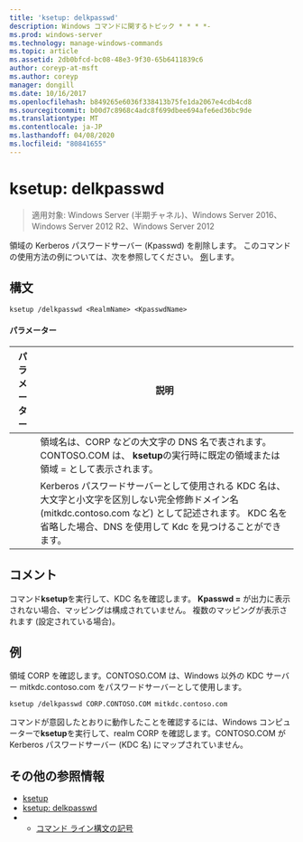 ```yaml
---
title: 'ksetup: delkpasswd'
description: Windows コマンドに関するトピック * * * *-
ms.prod: windows-server
ms.technology: manage-windows-commands
ms.topic: article
ms.assetid: 2db0bfcd-bc08-48e3-9f30-65b6411839c6
author: coreyp-at-msft
ms.author: coreyp
manager: dongill
ms.date: 10/16/2017
ms.openlocfilehash: b849265e6036f338413b75fe1da2067e4cdb4cd8
ms.sourcegitcommit: b00d7c8968c4adc8f699dbee694afe6ed36bc9de
ms.translationtype: MT
ms.contentlocale: ja-JP
ms.lasthandoff: 04/08/2020
ms.locfileid: "80841655"
---
```

# <a name="ksetupdelkpasswd"></a>ksetup: delkpasswd

>適用対象: Windows Server (半期チャネル)、Windows Server 2016、Windows Server 2012 R2、Windows Server 2012

領域の Kerberos パスワードサーバー (Kpasswd) を削除します。 このコマンドの使用方法の例については、次を参照してください。 [例](#BKMK_Examples)します。
## <a name="syntax"></a>構文
```
ksetup /delkpasswd <RealmName> <KpasswdName>
```
#### <a name="parameters"></a>パラメーター

|   パラメーター   |                                                                                                   説明                                                                                                   |
|---------------|-----------------------------------------------------------------------------------------------------------------------------------------------------------------------------------------------------------------|
|  <RealmName>  |                                領域名は、CORP などの大文字の DNS 名で表されます。CONTOSO.COM は、 **ksetup**の実行時に既定の領域または領域 = として表示されます。                                |
| <KpasswdName> | Kerberos パスワードサーバーとして使用される KDC 名は、大文字と小文字を区別しない完全修飾ドメイン名 (mitkdc.contoso.com など) として記述されます。 KDC 名を省略した場合、DNS を使用して Kdc を見つけることができます。 |

## <a name="remarks"></a>コメント
コマンド**ksetup**を実行して、KDC 名を確認します。 **Kpasswd =** が出力に表示されない場合、マッピングは構成されていません。 複数のマッピングが表示されます (設定されている場合)。
## <a name="examples"></a><a name=BKMK_Examples></a>例
領域 CORP を確認します。CONTOSO.COM は、Windows 以外の KDC サーバー mitkdc.contoso.com をパスワードサーバーとして使用します。
```
ksetup /delkpasswd CORP.CONTOSO.COM mitkdc.contoso.com
```
コマンドが意図したとおりに動作したことを確認するには、Windows コンピューターで**ksetup**を実行して、realm CORP を確認します。CONTOSO.COM が Kerberos パスワードサーバー (KDC 名) にマップされていません。
## <a name="additional-references"></a>その他の参照情報
-   [ksetup](ksetup.md)
-   [ksetup: delkpasswd](ksetup-delkpasswd.md)
-   - [コマンド ライン構文の記号](command-line-syntax-key.md)
